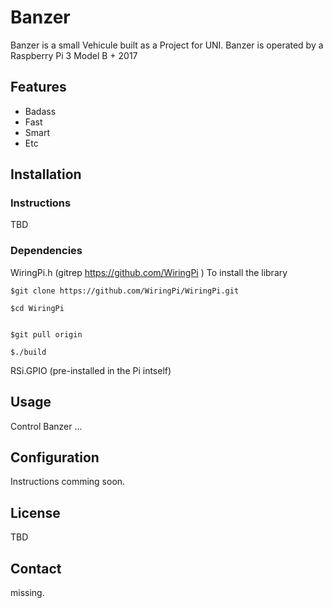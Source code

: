 # Banzer



Banzer is a small Vehicule built as a Project for UNI.
Banzer is operated by a Raspberry Pi 3 Model B + 2017 




## Features
  - Badass
  - Fast
  - Smart
  - Etc


## Installation

### Instructions
TBD

### Dependencies
WiringPi.h  (gitrep https://github.com/WiringPi )
  To install the library 

```
$git clone https://github.com/WiringPi/WiringPi.git

```

```
$cd WiringPi


```

```
$git pull origin

```

```
$./build

```



RSi.GPIO (pre-installed in the Pi intself)

## Usage
Control Banzer ...

## Configuration
Instructions comming soon.



## License
TBD

## Contact
missing.


